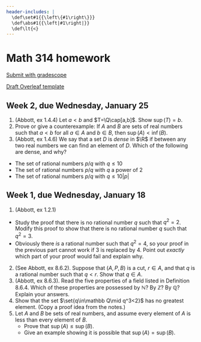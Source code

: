 ```yaml
---
header-includes: |
  \def\set#1{{\left\{#1\right\}}}
  \def\abs#1{{\left|#1\right|}}
  \def\lt{<}
---
```


# Math 314 homework

[Submit with gradescope](https://www.gradescope.com/courses/480803)

[Draft Overleaf template](https://www.overleaf.com/read/wqzxckcdzwzr)

## Week 2, due Wednesday, January 25

1. (Abbott, ex 1.4.4) Let $a<b$ and $T=\Q\cap[a,b]$. Show $\sup(T)=b$.
2. Prove or give a counterexample: If $A$ and $B$ are sets of real numbers such that $a<b$ for all $a\in A$ and $b\in B$, then $\sup(A)<\inf(B)$.
3. (Abbott, ex 1.4.6) We say that a set $D$ is *dense* in $\R$ if between any two real numbers we can find an element of $D$. Which of the following are dense, and why?  
  * The set of rational numbers $p/q$ with $q\leq10$
  * The set of rational numbers $p/q$ with $q$ a power of $2$
  * The set of rational numbers $p/q$ with $q\leq10|p|$

## Week 1, due Wednesday, January 18

1. (Abbott, ex 1.2.1)  
  * Study the proof that there is no rational number $q$ such that $q^2=2$. Modify this proof to show that there is no rational number $q$ such that $q^2=3$.
  * Obviously there *is* a rational number such that $q^2=4$, so your proof in the previous part cannot work if $3$ is replaced by $4$. Point out *exactly* which part of your proof would fail and explain why.
2. (See Abbott, ex 8.6.2). Suppose that $(A,P,B)$ is a cut, $r\in A$, and that $q$ is a rational number such that $q<r$. Show that $q\in A$.
3. (Abbott, ex 8.6.3). Read the five properties of a field listed in Definition 8.6.4. Which of these properties are possessed by $\mathbb N$? By $\mathbb Z$? By $\mathbb Q$? Explain your answers.
4. Show that the set $\set{q\in\mathbb Q\mid q^3<2}$ has no greatest element. (Copy a proof idea from the notes.)
5. Let $A$ and $B$ be sets of real numbers, and assume every element of $A$ is less than every element of $B$.  
   * Prove that $\sup(A)\leq\sup(B)$.
   * Give an example showing it is possible that $\sup(A)=\sup(B)$.

<script>
  window.MathJax = {
    tex: {
      inlineMath: [['$','$'], ['\\(','\\)']],
      processEscapes: true,
      macros: {
        set: ["{\\left\\{ #1 \\right\\}}", 1],
        abs: ["{\\left| #1 \\right|}", 1],
        lt: ["<"]
      }
    }
  };
</script>
<script id="MathJax-script" async src="https://cdn.jsdelivr.net/npm/mathjax@3/es5/tex-chtml.js"></script>
